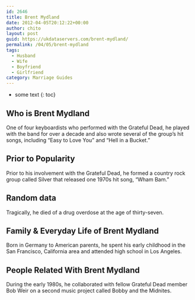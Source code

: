 ```yaml
---
id: 2646
title: Brent Mydland
date: 2012-04-05T20:12:22+00:00
author: chito
layout: post
guid: https://ukdataservers.com/brent-mydland/
permalink: /04/05/brent-mydland
tags:
  - Husband
  - Wife
  - Boyfriend
  - Girlfriend
category: Marriage Guides
---
```


* some text
{: toc}


## Who is  Brent Mydland
                  
                  
                  
One of four keyboardists who performed with the Grateful Dead, he played with the band for over a decade and also wrote several of the group&#8217;s hit songs, including &#8220;Easy to Love You&#8221; and &#8220;Hell in a Bucket.&#8221;
                  
                
                
                
## Prior to Popularity 
                  
                  
                  
Prior to his involvement with the Grateful Dead, he formed a country rock group called Silver that released one 1970s hit song, &#8220;Wham Bam.&#8221;
                  
                
                
                
## Random data 
                  
                  
                  
Tragically, he died of a drug overdose at the age of thirty-seven.
                  
                
                
                
## Family & Everyday Life of Brent Mydland
                  
                  
                  
Born in Germany to American parents, he spent his early childhood in the San Francisco, California area and attended high school in Los Angeles.
                  
                
                
                
## People Related With  Brent Mydland
                  
                  
                  
During the early 1980s, he collaborated with fellow Grateful Dead member Bob Weir on a second music project called Bobby and the Midnites.
                  
                
              
            
          
          
          
    
    
  
